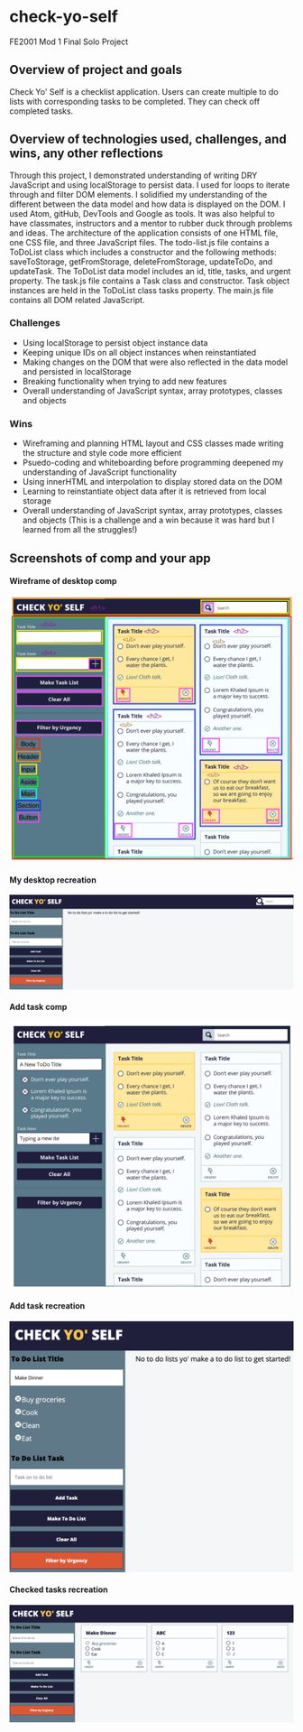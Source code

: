 # check-yo-self
FE2001 Mod 1 Final Solo Project

## Overview of project and goals
Check Yo' Self is a checklist application. Users can create multiple to do lists with corresponding tasks to be completed. They can check off completed tasks.

## Overview of technologies used, challenges, and wins, any other reflections
Through this project, I demonstrated understanding of writing DRY JavaScript and using localStorage to persist data.
I used for loops to iterate through and filter DOM elements. I solidified my understanding of the different between the data model and how data is displayed on the DOM. I used Atom, gitHub, DevTools and Google as tools. It was also helpful to have classmates, instructors and a mentor to rubber duck through problems and ideas.
The architecture of the application consists of one HTML file, one CSS file, and three JavaScript files. The todo-list.js file contains a ToDoList class which includes a constructor and the following methods: saveToStorage, getFromStorage, deleteFromStorage, updateToDo, and updateTask. The ToDoList data model includes an id, title, tasks, and urgent property. The task.js file contains a Task class and constructor. Task object instances are held in the ToDoList class tasks property. The main.js file contains all DOM related JavaScript.

### Challenges
- Using localStorage to persist object instance data
- Keeping unique IDs on all object instances when reinstantiated
- Making changes on the DOM that were also reflected in the data model and persisted in localStorage
- Breaking functionality when trying to add new features
- Overall understanding of JavaScript syntax, array prototypes, classes and objects

### Wins
- Wireframing and planning HTML layout and CSS classes made writing the structure and style code more efficient
- Psuedo-coding and whiteboarding before programming deepened my understanding of JavaScript functionality
- Using innerHTML and interpolation to display stored data on the DOM
- Learning to reinstantiate object data after it is retrieved from local storage
- Overall understanding of JavaScript syntax, array prototypes, classes and objects (This is a challenge and a win because it was hard but I learned from all the struggles!)

## Screenshots of comp and your app
#### Wireframe of desktop comp
![image](check-yo-self-comps/check-yo-self-desktop.jpg)
#### My desktop recreation
![image](check-yo-self-comps/InitialDisplay.png)
#### Add task comp
![image](check-yo-self-comps/check-yo-self-add-task.jpg)
#### Add task recreation
![image](check-yo-self-comps/DraftTaskList.png)
#### Checked tasks recreation
![image](check-yo-self-comps/ToDoListsCheckedTasks.png)
